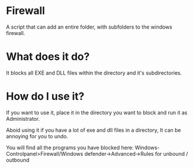 # Firewall
A script that can add an entire folder, with subfolders to the windows firewall.

# What does it do?
It blocks all EXE and DLL files within the directory and it's subdirectories.

# How do I use it?
If you want to use it, place it in the directory you want to block and run it as Administrator.

Aboid using it if you have a lot of exe and dll files in a directory, It can be annoying for you to undo.

You will find all the programs you have blocked here:
Windows-Controlpanel>Firewall/Windows defender->Advanced->Rules for unbound / outbound

